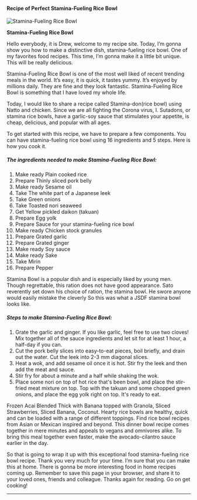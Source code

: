             

#### Recipe of Perfect Stamina-Fueling Rice Bowl

![Stamina-Fueling Rice Bowl](https://img-global.cpcdn.com/recipes/4866689377239040/751x532cq70/stamina-fueling-rice-bowl-recipe-main-photo.jpg)

**Stamina-Fueling Rice Bowl**

Hello everybody, it is Drew, welcome to my recipe site. Today, I’m gonna show you how to make a distinctive dish, stamina-fueling rice bowl. One of my favorites food recipes. This time, I’m gonna make it a little bit unique. This will be really delicious.

Stamina-Fueling Rice Bowl is one of the most well liked of recent trending meals in the world. It’s easy, it is quick, it tastes yummy. It’s enjoyed by millions daily. They are fine and they look fantastic. Stamina-Fueling Rice Bowl is something that I have loved my whole life.

Today, I would like to share a recipe called Stamina-don(rice bowl) using Natto and chicken. Since we are all fighting the Corona virus, I. Sutadons, or stamina rice bowls, have a garlic-soy sauce that stimulates your appetite, is cheap, delicious, and popular with all ages.

To get started with this recipe, we have to prepare a few components. You can have stamina-fueling rice bowl using 16 ingredients and 5 steps. Here is how you cook it.

##### The ingredients needed to make Stamina-Fueling Rice Bowl:

1.  Make ready Plain cooked rice
2.  Prepare Thinly sliced pork belly
3.  Make ready Sesame oil
4.  Take The white part of a Japanese leek
5.  Take Green onions
6.  Take Toasted nori seaweed
7.  Get Yellow pickled daikon (takuan)
8.  Prepare Egg yolk
9.  Prepare Sauce for your stamina-fueling rice bowl
10.  Make ready Chicken stock granules
11.  Prepare Grated garlic
12.  Prepare Grated ginger
13.  Make ready Soy sauce
14.  Make ready Sake
15.  Take Mirin
16.  Prepare Pepper

Stamina Bowl is a popular dish and is especially liked by young men. Though regrettable, this ration does not have good appearance. Sato reverently set down his choice of ration, the stamina bowl. He swore anyone would easily mistake the cleverly So this was what a JSDF stamina bowl looks like.

##### Steps to make Stamina-Fueling Rice Bowl:

1.  Grate the garlic and ginger. If you like garlic, feel free to use two cloves! Mix together all of the sauce ingredients and let sit for at least 1 hour, a half-day if you can.
2.  Cut the pork belly slices into easy-to-eat pieces, boil briefly, and drain out the water. Cut the leek into 2-3 mm diagonal slices.
3.  Heat a wok, and add sesame oil once it is hot. Stir fry the leek and then add the meat and sauce.
4.  Stir fry for about a minute and a half while shaking the wok.
5.  Place some nori on top of hot rice that's been bowl, and place the stir-fried meat mixture on top. Top with the takuan and some chopped green onions, and place the egg yolk right on top. It's ready to eat.

Frozen Acai Blended Thick with Banana topped with Granola, Sliced Strawberries, Sliced Banana, Coconut. Hearty rice bowls are healthy, quick and can be loaded with a range of different toppings. Find rice bowl recipes from Asian or Mexican inspired and beyond. This dinner bowl recipe comes together in mere minutes and appeals to vegans and omnivores alike. To bring this meal together even faster, make the avocado-cilantro sauce earlier in the day.

So that is going to wrap it up with this exceptional food stamina-fueling rice bowl recipe. Thank you very much for your time. I’m sure that you can make this at home. There is gonna be more interesting food in home recipes coming up. Remember to save this page in your browser, and share it to your loved ones, friends and colleague. Thanks again for reading. Go on get cooking!

* * *